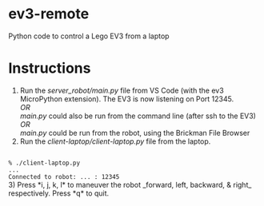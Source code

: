 # ev3-remote
Python code to control a Lego EV3 from a laptop

# Instructions
1) Run the *server_robot/main.py* file from VS Code (with the ev3 MicroPython extension). The EV3 is now listening on Port 12345.  
*OR*  
*main.py* could also be run from the command line (after ssh to the EV3)  
*OR*  
*main.py* could be run from the robot, using the Brickman File Browser
2) Run the *client-laptop/client-laptop.py* file from the laptop.  
<code>
% ./client-laptop.py  
...  
Connected to robot: ... : 12345
</code>  
3) Press *i, j, k, l* to maneuver the robot _forward, left, backward, & right_ respectively.  
Press *q* to quit.
